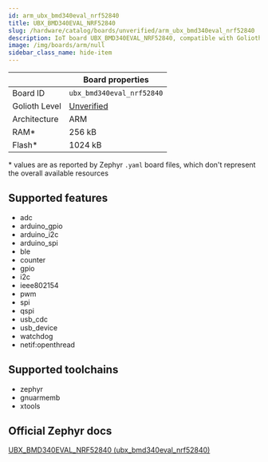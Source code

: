 ```yaml
---
id: arm_ubx_bmd340eval_nrf52840
title: UBX_BMD340EVAL_NRF52840
slug: /hardware/catalog/boards/unverified/arm_ubx_bmd340eval_nrf52840
description: IoT board UBX_BMD340EVAL_NRF52840, compatible with Golioth at unverified level.
image: /img/boards/arm/null
sidebar_class_name: hide-item
---
```


[//]: # (This is an auto-generated file, do not edit! Changes to it will be lost upon re-generation)



|                | Board properties     |
| -------------  | -------------------- |
| Board ID       | `ubx_bmd340eval_nrf52840` |
| Golioth Level  | [Unverified](/hardware#unverified-boards) |
| Architecture   | ARM |
| RAM*           | 256 kB |
| Flash*         | 1024 kB |

\* values are as reported by Zephyr `.yaml` board files, which don't represent the overall available resources



## Supported features

* adc
* arduino_gpio
* arduino_i2c
* arduino_spi
* ble
* counter
* gpio
* i2c
* ieee802154
* pwm
* spi
* qspi
* usb_cdc
* usb_device
* watchdog
* netif:openthread

## Supported toolchains

* zephyr
* gnuarmemb
* xtools

## Official Zephyr docs

[UBX_BMD340EVAL_NRF52840 (ubx_bmd340eval_nrf52840)](https://docs.zephyrproject.org/latest/boards/arm/ubx_bmd340eval_nrf52840/doc/index.html)

